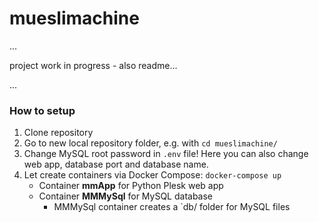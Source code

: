 # mueslimachine

...

project work in progress - also readme...

...
### How to setup ###
1. Clone repository
2. Go to new local repository folder, e.g. with `cd mueslimachine/`
2. Change MySQL root password in `.env` file! Here you can also change web app, database port and database name.
3. Let create containers via Docker Compose: `docker-compose up`
    * Container **mmApp** for Python Plesk web app
    * Container **MMMySql** for MySQL database
      - MMMySql container creates a `db/ folder for MySQL files